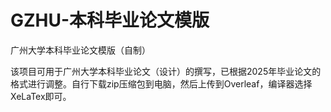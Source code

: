 # GZHU-本科毕业论文模版
广州大学本科毕业论文模版（自制）

该项目可用于广州大学本科毕业论文（设计）的撰写，已根据2025年毕业论文的格式进行调整。自行下载zip压缩包到电脑，然后上传到Overleaf，编译器选择XeLaTex即可。
